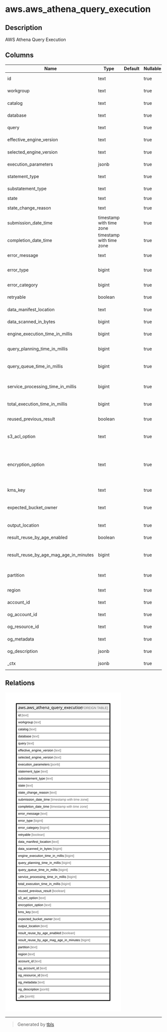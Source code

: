 # aws.aws_athena_query_execution

## Description

AWS Athena Query Execution

## Columns

| Name | Type | Default | Nullable | Children | Parents | Comment |
| ---- | ---- | ------- | -------- | -------- | ------- | ------- |
| id | text |  | true |  |  | The unique identifier for each query execution. |
| workgroup | text |  | true |  |  | The name of the workgroup in which the query ran. |
| catalog | text |  | true |  |  | The name of the data catalog used in the query execution. |
| database | text |  | true |  |  | The name of the data database used in the query execution. |
| query | text |  | true |  |  | The SQL query statements which the query execution ran. |
| effective_engine_version | text |  | true |  |  | The engine version on which the query runs. |
| selected_engine_version | text |  | true |  |  | The engine version requested by the users. |
| execution_parameters | jsonb |  | true |  |  | A list of values for the parameters in a query. |
| statement_type | text |  | true |  |  | The type of query statement that was run. |
| substatement_type | text |  | true |  |  | The kind of query statement that was run. |
| state | text |  | true |  |  | The state of query execution. |
| state_change_reason | text |  | true |  |  | Further detail about the status of the query. |
| submission_date_time | timestamp with time zone |  | true |  |  | The date and time that the query was submitted. |
| completion_date_time | timestamp with time zone |  | true |  |  | The date and time that the query completed. |
| error_message | text |  | true |  |  | Contains a short description of the error that occurred. |
| error_type | bigint |  | true |  |  | An integer value that provides specific information about an Athena query error. |
| error_category | bigint |  | true |  |  | An integer value that specifies the category of a query failure error. |
| retryable | boolean |  | true |  |  | True if the query might succeed if resubmitted. |
| data_manifest_location | text |  | true |  |  | The location and file name of a data manifest file. |
| data_scanned_in_bytes | bigint |  | true |  |  | The number of bytes in the data that was queried. |
| engine_execution_time_in_millis | bigint |  | true |  |  | The number of milliseconds that the query took to execute. |
| query_planning_time_in_millis | bigint |  | true |  |  | The number of milliseconds that Athena took to plan the query processing flow. |
| query_queue_time_in_millis | bigint |  | true |  |  | The number of milliseconds that the query was in your query queue waiting for resources. |
| service_processing_time_in_millis | bigint |  | true |  |  | The number of milliseconds that Athena took to finalize and publish the query results after the query engine finished running the query. |
| total_execution_time_in_millis | bigint |  | true |  |  | The number of milliseconds that Athena took to run the query. |
| reused_previous_result | boolean |  | true |  |  | True if a previous query result was reused; false if the result was generated. |
| s3_acl_option | text |  | true |  |  | The Amazon S3 canned ACL that Athena should specify when storing query results. |
| encryption_option | text |  | true |  |  | Indicates whether Amazon S3 server-side encryption with Amazon S3-managed keys (SSE_S3), server-side encryption with KMS-managed keys (SSE_KMS), or client-side encryption with KMS-managed keys (CSE_KMS) is used. |
| kms_key | text |  | true |  |  | For SSE_KMS and CSE_KMS, this is the KMS key ARN or ID. |
| expected_bucket_owner | text |  | true |  |  | The Amazon Web Services account ID that you expect to be the owner of the Amazon S3 bucket specified by ResultConfiguration$OutputLocation. |
| output_location | text |  | true |  |  | The location in Amazon S3 where your query results are stored. |
| result_reuse_by_age_enabled | boolean |  | true |  |  | True if previous query results can be reused when the query is run. |
| result_reuse_by_age_mag_age_in_minutes | bigint |  | true |  |  | Specifies, in minutes, the maximum age of a previous query result that Athena should consider for reuse. The default is 60. |
| partition | text |  | true |  |  | The AWS partition in which the resource is located (aws, aws-cn, or aws-us-gov). |
| region | text |  | true |  |  | The AWS Region in which the resource is located. |
| account_id | text |  | true |  |  | The AWS Account ID in which the resource is located. |
| og_account_id | text |  | true |  |  | The Platform Account ID in which the resource is located. |
| og_resource_id | text |  | true |  |  | The unique ID of the resource in opengovernance. |
| og_metadata | text |  | true |  |  | Platform Metadata of the AWS resource. |
| og_description | jsonb |  | true |  |  | The full model description of the resource |
| _ctx | jsonb |  | true |  |  | Steampipe context in JSON form, e.g. connection_name. |

## Relations

![er](aws.aws_athena_query_execution.svg)

---

> Generated by [tbls](https://github.com/k1LoW/tbls)
